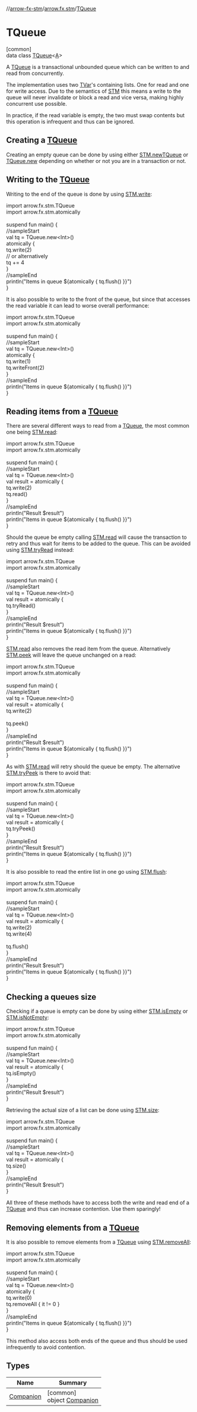 //[arrow-fx-stm](../../../index.md)/[arrow.fx.stm](../index.md)/[TQueue](index.md)

# TQueue

[common]\
data class [TQueue](index.md)&lt;[A](index.md)&gt;

A [TQueue](index.md) is a transactional unbounded queue which can be written to and read from concurrently.

The implementation uses two [TVar](../-t-var/index.md)'s containing lists. One for read and one for write access. Due to the semantics of [STM](../-s-t-m/index.md) this means a write to the queue will never invalidate or block a read and vice versa, making highly concurrent use possible.

In practice, if the read variable is empty, the two must swap contents but this operation is infrequent and thus can be ignored.

##  Creating a [TQueue](index.md)

Creating an empty queue can be done by using either [STM.newTQueue](../new-t-queue.md) or [TQueue.new](-companion/new.md) depending on whether or not you are in a transaction or not.

##  Writing to the [TQueue](index.md)

Writing to the end of the queue is done by using [STM.write](../-s-t-m/write.md):

import arrow.fx.stm.TQueue\
import arrow.fx.stm.atomically\
\
suspend fun main() {\
  //sampleStart\
  val tq = TQueue.new&lt;Int&gt;()\
  atomically {\
    tq.write(2)\
    // or alternatively\
    tq += 4\
  }\
  //sampleEnd\
  println("Items in queue ${atomically { tq.flush() }}")\
}<!--- KNIT example-tqueue-01.kt -->

It is also possible to write to the front of the queue, but since that accesses the read variable it can lead to worse overall performance:

import arrow.fx.stm.TQueue\
import arrow.fx.stm.atomically\
\
suspend fun main() {\
  //sampleStart\
  val tq = TQueue.new&lt;Int&gt;()\
  atomically {\
    tq.write(1)\
    tq.writeFront(2)\
  }\
  //sampleEnd\
  println("Items in queue ${atomically { tq.flush() }}")\
}<!--- KNIT example-tqueue-02.kt -->

##  Reading items from a [TQueue](index.md)

There are several different ways to read from a [TQueue](index.md), the most common one being [STM.read](../-s-t-m/read.md):

import arrow.fx.stm.TQueue\
import arrow.fx.stm.atomically\
\
suspend fun main() {\
  //sampleStart\
  val tq = TQueue.new&lt;Int&gt;()\
  val result = atomically {\
    tq.write(2)\
    tq.read()\
  }\
  //sampleEnd\
  println("Result $result")\
  println("Items in queue ${atomically { tq.flush() }}")\
}<!--- KNIT example-tqueue-03.kt -->

Should the queue be empty calling [STM.read](../-s-t-m/read.md) will cause the transaction to retry and thus wait for items to be added to the queue. This can be avoided using [STM.tryRead](../-s-t-m/try-read.md) instead:

import arrow.fx.stm.TQueue\
import arrow.fx.stm.atomically\
\
suspend fun main() {\
  //sampleStart\
  val tq = TQueue.new&lt;Int&gt;()\
  val result = atomically {\
    tq.tryRead()\
  }\
  //sampleEnd\
  println("Result $result")\
  println("Items in queue ${atomically { tq.flush() }}")\
}<!--- KNIT example-tqueue-04.kt -->

[STM.read](../-s-t-m/read.md) also removes the read item from the queue. Alternatively [STM.peek](../-s-t-m/peek.md) will leave the queue unchanged on a read:

import arrow.fx.stm.TQueue\
import arrow.fx.stm.atomically\
\
suspend fun main() {\
  //sampleStart\
  val tq = TQueue.new&lt;Int&gt;()\
  val result = atomically {\
    tq.write(2)\
\
    tq.peek()\
  }\
  //sampleEnd\
  println("Result $result")\
  println("Items in queue ${atomically { tq.flush() }}")\
}<!--- KNIT example-tqueue-05.kt -->

As with [STM.read](../-s-t-m/peek.md) will retry should the queue be empty. The alternative [STM.tryPeek](../-s-t-m/try-peek.md) is there to avoid that:

import arrow.fx.stm.TQueue\
import arrow.fx.stm.atomically\
\
suspend fun main() {\
  //sampleStart\
  val tq = TQueue.new&lt;Int&gt;()\
  val result = atomically {\
    tq.tryPeek()\
  }\
  //sampleEnd\
  println("Result $result")\
  println("Items in queue ${atomically { tq.flush() }}")\
}<!--- KNIT example-tqueue-06.kt -->

It is also possible to read the entire list in one go using [STM.flush](../-s-t-m/flush.md):

import arrow.fx.stm.TQueue\
import arrow.fx.stm.atomically\
\
suspend fun main() {\
  //sampleStart\
  val tq = TQueue.new&lt;Int&gt;()\
  val result = atomically {\
    tq.write(2)\
    tq.write(4)\
\
    tq.flush()\
  }\
  //sampleEnd\
  println("Result $result")\
  println("Items in queue ${atomically { tq.flush() }}")\
}<!--- KNIT example-tqueue-07.kt -->

##  Checking a queues size

Checking if a queue is empty can be done by using either [STM.isEmpty](../-s-t-m/is-empty.md) or [STM.isNotEmpty](../-s-t-m/is-not-empty.md):

import arrow.fx.stm.TQueue\
import arrow.fx.stm.atomically\
\
suspend fun main() {\
  //sampleStart\
  val tq = TQueue.new&lt;Int&gt;()\
  val result = atomically {\
    tq.isEmpty()\
  }\
  //sampleEnd\
  println("Result $result")\
}<!--- KNIT example-tqueue-08.kt -->

Retrieving the actual size of a list can be done using [STM.size](../-s-t-m/size.md):

import arrow.fx.stm.TQueue\
import arrow.fx.stm.atomically\
\
suspend fun main() {\
  //sampleStart\
  val tq = TQueue.new&lt;Int&gt;()\
  val result = atomically {\
    tq.size()\
  }\
  //sampleEnd\
  println("Result $result")\
}<!--- KNIT example-tqueue-09.kt -->

All three of these methods have to access both the write and read end of a [TQueue](index.md) and thus can increase contention. Use them sparingly!

##  Removing elements from a [TQueue](index.md)

It is also possible to remove elements from a [TQueue](index.md) using [STM.removeAll](../-s-t-m/remove-all.md):

import arrow.fx.stm.TQueue\
import arrow.fx.stm.atomically\
\
suspend fun main() {\
  //sampleStart\
  val tq = TQueue.new&lt;Int&gt;()\
  atomically {\
    tq.write(0)\
    tq.removeAll { it != 0 }\
  }\
  //sampleEnd\
  println("Items in queue ${atomically { tq.flush() }}")\
}<!--- KNIT example-tqueue-10.kt -->

This method also access both ends of the queue and thus should be used infrequently to avoid contention.

## Types

| Name | Summary |
|---|---|
| [Companion](-companion/index.md) | [common]<br>object [Companion](-companion/index.md) |
